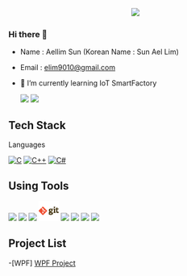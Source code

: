 <p align='center'>
  <a href="https://github.com/AellimSun">
    <img src="https://capsule-render.vercel.app/api?type=waving&color=gradient&fontColor=FFFFFF&height=300&section=header&text=Study%20Repository&fontSize=50"/>
  </a>
</p>

### Hi there 👋
 - Name : Aellim Sun (Korean Name : Sun Ael Lim)
 - Email : elim9010@gmail.com
 - 🌱 I’m currently learning IoT SmartFactory

    <img src="https://github-readme-stats.vercel.app/api?username=AellimSun&theme=synthwave&show_icons=true"/>
    
    <img src="https://github-readme-stats.vercel.app/api/top-langs/?username=AellimSun&theme=synthwave&layout=compact"/>
## Tech Stack
  Languages
<p>
<a href="https://github.com/AellimSun/StudyWPF.git" target="_blank"><img alt="C" src="https://img.shields.io/badge/c-%23239120.svg?style=flat&logo=c-sharp&logoColor=white"/></a>
  <a href="https://github.com/AellimSun/StudyWPF.git" target="_blank"><img alt="C++" src="https://img.shields.io/badge/c++-%23239120.svg?style=flat&logo=c-sharp&logoColor=white"/></a>
  <a href="https://github.com/AellimSun/StudyWPF.git" target="_blank"><img alt="C#" src="https://img.shields.io/badge/c%23-%23239120.svg?style=flat&logo=c-sharp&logoColor=white"/></a>
</p>

## Using Tools
<p align='left'>
    <img height="40" src="https://img.icons8.com/color/48/000000/visual-studio-2019.png">
    <img height="40" src="https://img.icons8.com/fluent/48/000000/visual-studio-code-2019.png">
    <img height="40" src="https://d1jnx9ba8s6j9r.cloudfront.net/blog/wp-content/uploads/2019/10/logo.png">
    <img height="40" src="https://github.com/Pythunder/explore/blob/80688e429a7d4ef2fca1e82350fe8e3517d3494d/topics/git/git.png">
    <img height="40" src="https://upload.wikimedia.org/wikipedia/commons/b/b6/PuTTY_icon_128px.png">
    <img height="40" src="https://img.icons8.com/color/48/000000/raspberry-pi.png">
    <img height="40" src="https://mosquitto.org/stickers/mosquitto-mono.png">
    <!--img height="40" src="https://img.icons8.com/fluent/48/000000/vmware-workstation-player.png"-->
    <img height="40" src="https://taiwebs.com/upload/icons/vnc-connect-enterprise220-220.png">
</p>

## Project List
 -[WPF] [WPF Project](https://github.com/AellimSun/StudyWpf)

<!--
**AellimSun/AellimSun** is a ✨ _special_ ✨ repository because its `README.md` (this file) appears on your GitHub profile.

Here are some ideas to get you started:

- 🔭 I’m currently working on ...
- 🌱 I’m currently learning ...
- 👯 I’m looking to collaborate on ...
- 🤔 I’m looking for help with ...
- 💬 Ask me about ...
- 📫 How to reach me: ...
- 😄 Pronouns: ...
- ⚡ Fun fact: ...
-->

